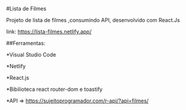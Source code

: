 #Lista de Filmes

Projeto de lista de filmes ,consumindo API, desenvolvido com React.Js

link: https://lista-filmes.netlify.app/

##Ferramentas:

*Visual Studio Code

*Netlify

*React.js

*Bibilioteca react router-dom e toastify

*API => https://sujeitoprogramador.com/r-api/?api=filmes/
